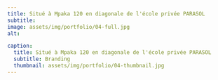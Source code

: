 ```yaml
---
title: Situé à Mpaka 120 en diagonale de l'école privée PARASOL 
subtitle:  
image: assets/img/portfolio/04-full.jpg
alt: 

caption:
  title: Situé à Mpaka 120 en diagonale de l'école privée PARASOL 
  subtitle: Branding
  thumbnail: assets/img/portfolio/04-thumbnail.jpg
---
```



